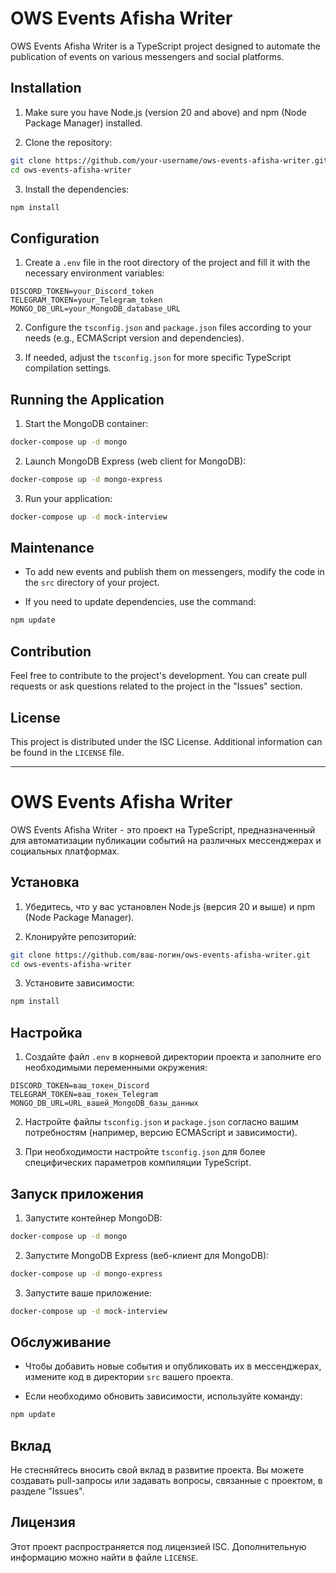 # OWS Events Afisha Writer

OWS Events Afisha Writer is a TypeScript project designed to automate the publication of events on various messengers and social platforms.

## Installation

1. Make sure you have Node.js (version 20 and above) and npm (Node Package Manager) installed.

2. Clone the repository:

```bash
git clone https://github.com/your-username/ows-events-afisha-writer.git
cd ows-events-afisha-writer
```

3. Install the dependencies:

```bash
npm install
```

## Configuration

1. Create a `.env` file in the root directory of the project and fill it with the necessary environment variables:

```env
DISCORD_TOKEN=your_Discord_token
TELEGRAM_TOKEN=your_Telegram_token
MONGO_DB_URL=your_MongoDB_database_URL
```

2. Configure the `tsconfig.json` and `package.json` files according to your needs (e.g., ECMAScript version and dependencies).

3. If needed, adjust the `tsconfig.json` for more specific TypeScript compilation settings.

## Running the Application

1. Start the MongoDB container:

```bash
docker-compose up -d mongo
```

2. Launch MongoDB Express (web client for MongoDB):

```bash
docker-compose up -d mongo-express
```

3. Run your application:

```bash
docker-compose up -d mock-interview
```

## Maintenance

- To add new events and publish them on messengers, modify the code in the `src` directory of your project.

- If you need to update dependencies, use the command:

```bash
npm update
```

## Contribution

Feel free to contribute to the project's development. You can create pull requests or ask questions related to the project in the "Issues" section.

## License

This project is distributed under the ISC License. Additional information can be found in the `LICENSE` file.

---

# OWS Events Afisha Writer

OWS Events Afisha Writer - это проект на TypeScript, предназначенный для автоматизации публикации событий на различных мессенджерах и социальных платформах.

## Установка

1. Убедитесь, что у вас установлен Node.js (версия 20 и выше) и npm (Node Package Manager).

2. Клонируйте репозиторий:

```bash
git clone https://github.com/ваш-логин/ows-events-afisha-writer.git
cd ows-events-afisha-writer
```

3. Установите зависимости:

```bash
npm install
```

## Настройка

1. Создайте файл `.env` в корневой директории проекта и заполните его необходимыми переменными окружения:

```env
DISCORD_TOKEN=ваш_токен_Discord
TELEGRAM_TOKEN=ваш_токен_Telegram
MONGO_DB_URL=URL_вашей_MongoDB_базы_данных
```

2. Настройте файлы `tsconfig.json` и `package.json` согласно вашим потребностям (например, версию ECMAScript и зависимости).

3. При необходимости настройте `tsconfig.json` для более специфических параметров компиляции TypeScript.

## Запуск приложения

1. Запустите контейнер MongoDB:

```bash
docker-compose up -d mongo
```

2. Запустите MongoDB Express (веб-клиент для MongoDB):

```bash
docker-compose up -d mongo-express
```

3. Запустите ваше приложение:

```bash
docker-compose up -d mock-interview
```

## Обслуживание

- Чтобы добавить новые события и опубликовать их в мессенджерах, измените код в директории `src` вашего проекта.

- Если необходимо обновить зависимости, используйте команду:

```bash
npm update
```

## Вклад

Не стесняйтесь вносить свой вклад в развитие проекта. Вы можете создавать pull-запросы или задавать вопросы, связанные с проектом, в разделе "Issues".

## Лицензия

Этот проект распространяется под лицензией ISC. Дополнительную информацию можно найти в файле `LICENSE`.
